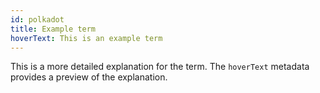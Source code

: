```yaml
---
id: polkadot
title: Example term
hoverText: This is an example term
---
```


This is a more detailed explanation for the term. The `hoverText` metadata provides a preview of the explanation.